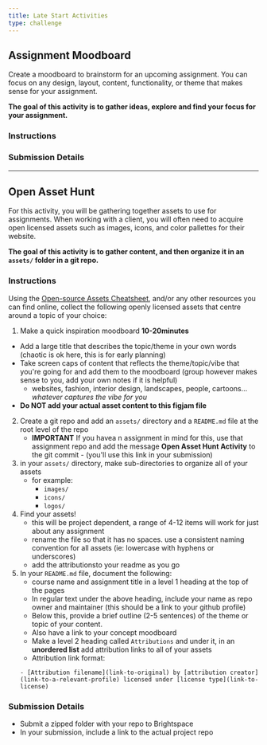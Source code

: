 ```yaml
---
title: Late Start Activities
type: challenge
---
```


## Assignment Moodboard

Create a moodboard to brainstorm for an upcoming assignment. You can focus on any design, layout, content, functionality, or theme that makes sense for your assignment. 

**The goal of this activity is to gather ideas, explore and find your focus for your assignment.**

### Instructions

### Submission Details

---
## Open Asset Hunt

For this activity, you will be gathering together assets to use for assignments. When working with a client, you will often need to acquire open licensed assets such as images, icons, and color pallettes for their website. 

**The goal of this activity is to gather content, and then organize it in an `assets/` folder in a git repo.**

### Instructions
Using the [Open-source Assets Cheatsheet](https://sait-wbdv.github.io/winter-2021/cheatsheets/copyright/open-assets), and/or any other resources you can find online, collect the following openly licensed assets that centre around a topic of your choice:

1. Make a quick inspiration moodboard **10-20minutes**
  - Add a large title that describes the topic/theme in your own words (chaotic is ok here, this is for early planning)
  - Take screen caps of content that reflects the theme/topic/vibe that you're going for and add them to the moodboard (group however makes sense to you, add your own notes if it is helpful)
    - websites, fashion, interior design, landscapes, people, cartoons... _whatever captures the vibe for you_
  - **Do NOT add your actual asset content to this figjam file**
2. Create a git repo and add an `assets/` directory and a `README.md` file at the root level of the repo
    - **IMPORTANT** If you havea n assignment in mind for this, use that assignment repo and add the message **Open Asset Hunt Activity** to the git commit - (you'll use this link in your submission)
3. in your `assets/` directory, make sub-directories to organize all of your assets
    - for example:
        - `images/`
        - `icons/`
        - `logos/`
4. Find your assets!
    - this will be project dependent, a range of 4-12 items will work for just about any assignment
    - rename the file so that it has no spaces. use a consistent naming convention for all assets (ie: lowercase with hyphens or underscores)
    - add the attributionsto your readme as you go
5. In your `README.md` file, document the following:
    - course name and assignment title in a level 1 heading at the top of the pages
    - In regular text under the above heading, include your name as repo owner and maintainer (this should be a link to your github profile)
    - Below this, provide a brief outline (2-5 sentences) of the theme or topic of your content.
    - Also have a link to your concept moodboard
   - Make a level 2 heading called `Attributions` and under it, in an **unordered list** add attribution links to all of your assets
   - Attribution link format:
   ```
   - [Attribution filename](link-to-original) by [attribution creator](link-to-a-relevant-profile) licensed under [license type](link-to-license)
   ```

### Submission Details
- Submit a zipped folder with your repo to Brightspace
- In your submission, include a link to the actual project repo
